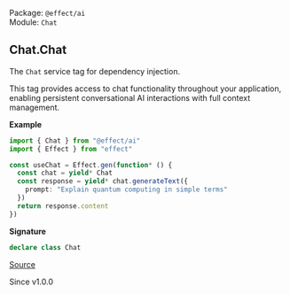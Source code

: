 Package: `@effect/ai`<br />
Module: `Chat`<br />

## Chat.Chat

The `Chat` service tag for dependency injection.

This tag provides access to chat functionality throughout your application,
enabling persistent conversational AI interactions with full context
management.

**Example**

```ts
import { Chat } from "@effect/ai"
import { Effect } from "effect"

const useChat = Effect.gen(function* () {
  const chat = yield* Chat
  const response = yield* chat.generateText({
    prompt: "Explain quantum computing in simple terms"
  })
  return response.content
})
```

**Signature**

```ts
declare class Chat
```

[Source](https://github.com/Effect-TS/effect/tree/main/packages/ai/ai/src/Chat.ts#L94)

Since v1.0.0